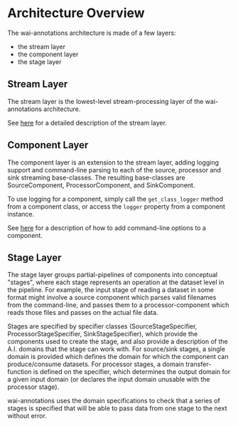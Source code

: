 # Architecture Overview

The wai-annotations architecture is made of a few layers:

- the stream layer
- the component layer
- the stage layer

## Stream Layer

The stream layer is the lowest-level stream-processing layer of the wai-annotations architecture.

See [here](stream.md) for a detailed description of the stream layer.

## Component Layer

The component layer is an extension to the stream layer, adding logging support and command-line parsing to each
of the source, processor and sink streaming base-classes. The resulting base-classes are SourceComponent,
ProcessorComponent, and SinkComponent.

To use logging for a component, simply call the `get_class_logger` method from a component class, or access the
`logger` property from a component instance.

See [here](cli.md) for a description of how to add command-line options to a component.

## Stage Layer

The stage layer groups partial-pipelines of components into conceptual "stages", where each stage represents an
operation at the dataset level in the pipeline. For example, the input stage of reading a dataset in some format might
involve a source component which parses valid filenames from the command-line, and passes them to a processor-component
which reads those files and passes on the actual file data.

Stages are specified by specifier classes (SourceStageSpecifier, ProcessorStageSpecifier, SinkStageSpecifier), which
provide the components used to create the stage, and also provide a description of the A.I. domains that the stage
can work with. For source/sink stages, a single domain is provided which defines the domain for which the component
can produce/consume datasets. For processor stages, a domain transfer-function is defined on the specifier, which
determines the output domain for a given input domain (or declares the input domain unusable with the processor stage).

wai-annotations uses the domain specifications to check that a series of stages is specified that will be able to pass
data from one stage to the next without error.
